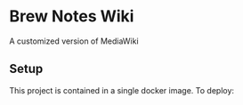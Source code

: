 # Brew Notes Wiki

A customized version of MediaWiki

## Setup

This project is contained in a single docker image. To deploy:


